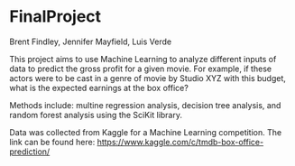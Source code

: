 # FinalProject
Brent Findley, Jennifer Mayfield, Luis Verde


This project aims to use Machine Learning to analyze different inputs of data to predict the gross profit for a given movie. For example, if these actors were to be cast in a genre of movie by Studio XYZ with this budget, what is the expected earnings at the box office?

Methods include: multine regression analysis, decision tree analysis, and random forest analysis using the SciKit library. 

Data was collected from Kaggle for a Machine Learning competition. The link can be found here: https://www.kaggle.com/c/tmdb-box-office-prediction/

